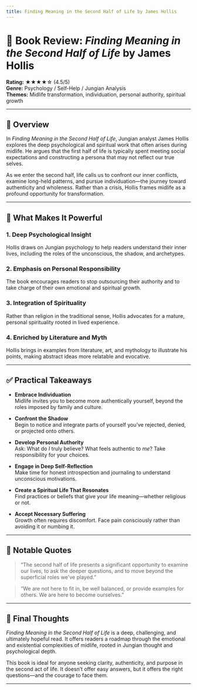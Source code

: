 ```yaml
---
title: Finding Meaning in the Second Half of Life by James Hollis
---
```



# 📘 Book Review: *Finding Meaning in the Second Half of Life* by James Hollis

**Rating:** ★★★★☆ (4.5/5)  
**Genre:** Psychology / Self-Help / Jungian Analysis  
**Themes:** Midlife transformation, individuation, personal authority, spiritual growth

---

## 📝 Overview

In *Finding Meaning in the Second Half of Life*, Jungian analyst James Hollis explores the deep psychological and spiritual work that often arises during midlife. He argues that the first half of life is typically spent meeting social expectations and constructing a persona that may not reflect our true selves.

As we enter the second half, life calls us to confront our inner conflicts, examine long-held patterns, and pursue individuation—the journey toward authenticity and wholeness. Rather than a crisis, Hollis frames midlife as a profound opportunity for transformation.

---

## 🌟 What Makes It Powerful

### 1. Deep Psychological Insight  
Hollis draws on Jungian psychology to help readers understand their inner lives, including the roles of the unconscious, the shadow, and archetypes.

### 2. Emphasis on Personal Responsibility  
The book encourages readers to stop outsourcing their authority and to take charge of their own emotional and spiritual growth.

### 3. Integration of Spirituality  
Rather than religion in the traditional sense, Hollis advocates for a mature, personal spirituality rooted in lived experience.

### 4. Enriched by Literature and Myth  
Hollis brings in examples from literature, art, and mythology to illustrate his points, making abstract ideas more relatable and evocative.

---

## ✅ Practical Takeaways

- **Embrace Individuation**  
  Midlife invites you to become more authentically yourself, beyond the roles imposed by family and culture.

- **Confront the Shadow**  
  Begin to notice and integrate parts of yourself you’ve rejected, denied, or projected onto others.

- **Develop Personal Authority**  
  Ask: What do *I* truly believe? What feels authentic to *me*? Take responsibility for your choices.

- **Engage in Deep Self-Reflection**  
  Make time for honest introspection and journaling to understand unconscious motivations.

- **Create a Spiritual Life That Resonates**  
  Find practices or beliefs that give your life meaning—whether religious or not.

- **Accept Necessary Suffering**  
  Growth often requires discomfort. Face pain consciously rather than avoiding it or numbing it.

---

## 💬 Notable Quotes

> “The second half of life presents a significant opportunity to examine our lives, to ask the deeper questions, and to move beyond the superficial roles we've played.”

> “We are not here to fit in, be well balanced, or provide examples for others. We are here to become ourselves.”

---

## 🧠 Final Thoughts

*Finding Meaning in the Second Half of Life* is a deep, challenging, and ultimately hopeful read. It offers readers a roadmap through the emotional and existential complexities of midlife, rooted in Jungian thought and psychological depth.

This book is ideal for anyone seeking clarity, authenticity, and purpose in the second act of life. It doesn’t offer easy answers, but it offers the right questions—and the courage to face them.

---

